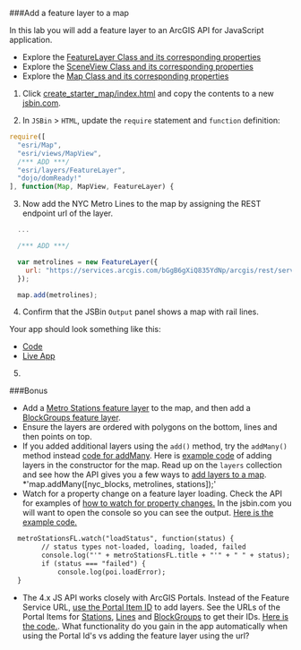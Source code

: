 ###Add a feature layer to a map

In this lab you will add a feature layer to an ArcGIS API for JavaScript application. 

* Explore the [FeatureLayer Class and its corresponding properties](https://developers.arcgis.com/javascript/latest/api-reference/esri-layers-FeatureLayer.html)
* Explore the [SceneView Class and its corresponding properties](https://developers.arcgis.com/javascript/latest/api-reference/esri-views-SceneView.html)
* Explore the [Map Class and its corresponding properties](https://developers.arcgis.com/javascript/latest/api-reference/esri-Map.html)




1. Click [create_starter_map/index.html](../create_starter_map/index.html) and copy the contents to a new [jsbin.com](http://jsbin.com).

2. In `JSBin` > `HTML`, update the `require` statement and `function` definition:

  ```javascript
  require([
    "esri/Map",
    "esri/views/MapView",
    /*** ADD ***/
    "esri/layers/FeatureLayer",
    "dojo/domReady!"
  ], function(Map, MapView, FeatureLayer) {
  ```

3. Now add the NYC Metro Lines to the map by assigning the REST endpoint url of the layer. 

  ```javascript
    ...

    /*** ADD ***/

    var metrolines = new FeatureLayer({
      url: "https://services.arcgis.com/bGgB6gXiQ835YdNp/arcgis/rest/services/NYC_SubwayLines/FeatureServer/1"
    });

    map.add(metrolines);
  ```

4. Confirm that the JSBin `Output` panel shows a map with rail lines.

Your app should look something like this:
* [Code](index.html)
* [Live App](http://jofraley.github.io/Hacking_JavaScript/labs/jsapi/add_feature_layer/index.html)

5. 
###Bonus
* Add a [Metro Stations feature layer](https://services.arcgis.com/bGgB6gXiQ835YdNp/arcgis/rest/services/NYC_SubwayStations/FeatureServer/0) to the map,
 and then add a [BlockGroups feature layer](https://services.arcgis.com/bGgB6gXiQ835YdNp/arcgis/rest/services/NYC_Neighborhoods/FeatureServer/2).
* Ensure the layers are ordered with polygons on the bottom, lines and then points on top.
* If you added additional layers using the `add()` method, try the `addMany()` method instead [code for addMany](../addmany_feature_layer/index.html). Here is [example code](../add_feature_layer_constructor/index.html) of adding layers in the constructor for the map.  Read up on the `layers` collection and see how the API gives you a few ways to [add layers to a map](https://developers.arcgis.com/javascript/latest/api-reference/esri-Map.html#layers).
*'map.addMany([nyc_blocks, metrolines, stations]);'
* Watch for a property change on a feature layer loading.  Check the API for examples of [how to watch for property changes.](https://developers.arcgis.com/javascript/latest/guide/working-with-props/index.html)  In the jsbin.com you will want to open the console so you can see the output.  [Here is the example code.](../add_feature_layer_watchproperty/index.html)
```html
  metroStationsFL.watch("loadStatus", function(status) {
        // status types not-loaded, loading, loaded, failed
        console.log("'" + metroStationsFL.title + "'" + " " + status);
        if (status === "failed") {
            console.log(poi.loadError);
  }
```
* The 4.x JS API works closely with ArcGIS Portals. Instead of the Feature Service URL, [use the Portal Item ID](https://developers.arcgis.com/javascript/latest/api-reference/esri-layers-FeatureLayer.html#portalItem) to add layers. See the URLs of the Portal Items for [Stations](http://esrifederal.maps.arcgis.com/home/item.html?id=d2800734a998448f9c4dc81014c52905), [Lines](http://esrifederal.maps.arcgis.com/home/item.html?id=61b9ea7e364040389ff2f205d0151b74) and [BlockGroups](http://esrifederal.maps.arcgis.com/home/item.html?id=baac7d7be5a846388ec64252d9bdd6ca) to get their IDs.  [Here is the code.](../add_feature_layer_portalitems/index.html).  What functionality do you gain in the app automatically when using the Portal Id's vs adding the feature layer using the url?
